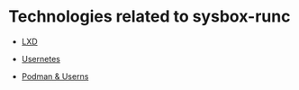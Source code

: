 Technologies related to sysbox-runc
=====================================

* [LXD](https://linuxcontainers.org/lxd/)

* [Usernetes](https://github.com/rootless-containers/usernetes)

* [Podman & Userns](https://opensource.com/article/18/12/podman-and-user-namespaces)
